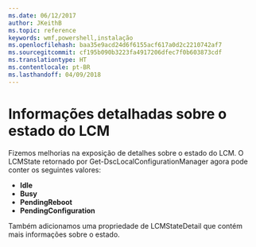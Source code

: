 ```yaml
---
ms.date: 06/12/2017
author: JKeithB
ms.topic: reference
keywords: wmf,powershell,instalação
ms.openlocfilehash: baa35e9acd24d6f6155acf617a0d2c2210742af7
ms.sourcegitcommit: cf195b090b3223fa4917206dfec7f0b603873cdf
ms.translationtype: HT
ms.contentlocale: pt-BR
ms.lasthandoff: 04/09/2018
---
```

# <a name="detailed-information-about-lcm-state"></a>Informações detalhadas sobre o estado do LCM

Fizemos melhorias na exposição de detalhes sobre o estado do LCM. O LCMState retornado por Get-DscLocalConfigurationManager agora pode conter os seguintes valores:

* **Idle**
* **Busy**
* **PendingReboot**
* **PendingConfiguration**

Também adicionamos uma propriedade de LCMStateDetail que contém mais informações sobre o estado.